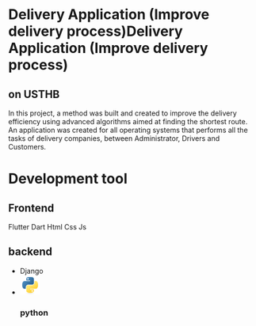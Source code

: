 # Delivery Application (Improve delivery process)Delivery Application (Improve delivery process)
## on USTHB
In this project, a method was built and created to improve the delivery
efficiency using advanced algorithms aimed at finding the shortest route.
An application was created for all operating systems that performs 
all the tasks of delivery companies, between Administrator, Drivers and Customers.

# Development tool 
## Frontend 
Flutter 
Dart
Html
Css
Js
## backend
<ul>
<li>Django</li>
<li><img src="https://raw.githubusercontent.com/devicons/devicon/master/icons/python/python-original.svg" alt="python" width="40" height="40"/> <h3> python</h3> </li>
</ul>



